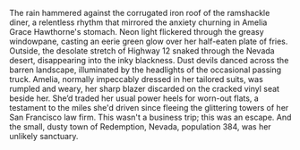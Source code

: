 The rain hammered against the corrugated iron roof of the ramshackle diner, a relentless rhythm that mirrored the anxiety churning in Amelia Grace Hawthorne's stomach.  Neon light flickered through the greasy windowpane, casting an eerie green glow over her half-eaten plate of fries.  Outside, the desolate stretch of Highway 12 snaked through the Nevada desert, disappearing into the inky blackness. Dust devils danced across the barren landscape, illuminated by the headlights of the occasional passing truck.  Amelia, normally impeccably dressed in her tailored suits, was rumpled and weary, her sharp blazer discarded on the cracked vinyl seat beside her.  She’d traded her usual power heels for worn-out flats, a testament to the miles she'd driven since fleeing the glittering towers of her San Francisco law firm.  This wasn't a business trip; this was an escape.  And the small, dusty town of Redemption, Nevada, population 384, was her unlikely sanctuary.
